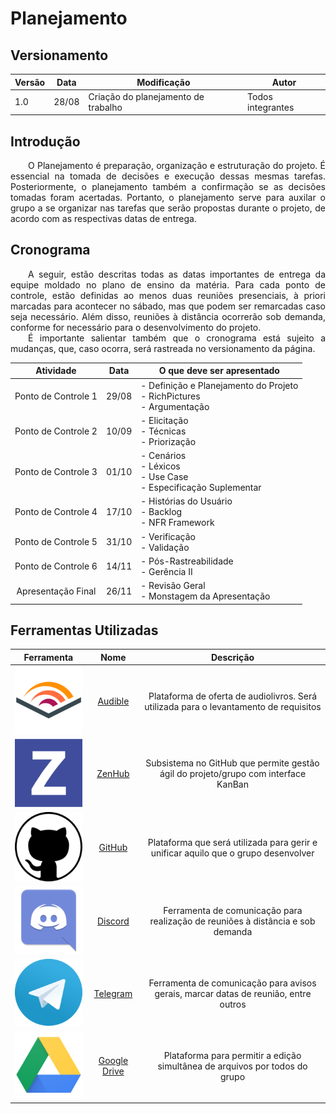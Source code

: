 # Planejamento

## Versionamento
| Versão | Data | Modificação | Autor |
|--|--|--|--|
|1.0 | 28/08 | Criação do planejamento de trabalho | Todos integrantes |

## Introdução
<p align="justify">&emsp;&emsp;O Planejamento é preparação, organização e estruturação do projeto. É essencial na tomada de decisões e execução dessas mesmas tarefas. Posteriormente, o planejamento também a confirmação se as decisões tomadas foram acertadas. Portanto, o planejamento serve para auxilar o grupo a se organizar nas tarefas que serão propostas durante o projeto, de acordo com as respectivas datas de entrega.</p>

## Cronograma
<p align="justify">&emsp;&emsp;A seguir, estão descritas todas as datas importantes de entrega da equipe moldado no plano de ensino da matéria. Para cada ponto de controle, estão definidas ao menos duas reuniões presenciais, à priori marcadas para acontecer no sábado, mas que podem ser remarcadas caso seja necessário. Além disso, reuniões à distância ocorrerão sob demanda, conforme for necessário para o desenvolvimento do projeto.<br>&emsp;&emsp;É importante salientar também que o cronograma está sujeito a mudanças, que, caso ocorra, será rastreada no versionamento da página.</p>

<center>

| Atividade | Data | O que deve ser apresentado |
|:--:|:--:|--|
| Ponto de Controle 1 | 29/08 | - Definição e Planejamento do Projeto <br>- RichPictures <br>- Argumentação |
| Ponto de Controle 2 | 10/09 | - Elicitação <br>- Técnicas <br>- Priorização |
| Ponto de Controle 3 | 01/10 | - Cenários <br>- Léxicos <br>- Use Case <br>- Especificação Suplementar |
| Ponto de Controle 4 | 17/10 | - Histórias do Usuário <br>- Backlog <br>- NFR Framework |
| Ponto de Controle 5 | 31/10 | - Verificação <br>- Validação |
| Ponto de Controle 6 | 14/11 | - Pós-Rastreabilidade <br>- Gerência II |
| Apresentação Final | 26/11 | - Revisão Geral <br>- Monstagem da Apresentação |

<h2 align="left">Ferramentas Utilizadas</h2>

| Ferramenta | Nome | Descrição |
|:--:|:--:|:--:|
| ![audible_logo](img/Audible_logo.png) | [Audible](https://www.audible.com) | Plataforma de oferta de audiolivros. Será utilizada para o levantamento de requisitos |
| ![ZenHub_logo](img/ZenHub_logo.png) | [ZenHub](https://www.zenhub.com) | Subsistema no GitHub que permite gestão ágil do projeto/grupo com interface KanBan |
| ![GitHub_logo](img/GitHub_logo.png) | [GitHub](https://github.com) | Plataforma que será utilizada para gerir e unificar aquilo que o grupo desenvolver |
| ![Discord_logo](img/Discord_logo.png) | [Discord](https://discordapp.com) | Ferramenta de comunicação para realização de reuniões à distância e sob demanda |
| ![Telegram_logo](img/Telegram_logo.png) | [Telegram](https://web.telegram.org) | Ferramenta de comunicação para avisos gerais, marcar datas de reunião, entre outros |
| ![GoogleDrive_logo](img/GoogleDrive_logo.png) | [Google Drive](https://www.google.com.br/drive/apps.html) | Plataforma para permitir a edição simultânea de arquivos por todos do grupo |
